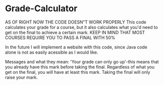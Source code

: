 # Grade-Calculator
AS OF RIGHT NOW THE CODE DOESN"T WORK PROPERLY
This code calculates your grade for a course, but it also calculates what you'd need to get on the final to achieve a certain mark. 
KEEP IN MIND THAT MOST COURSES REQUIRE YOU TO PASS A FINAL WITH 50%

In the future I will implement a website with this code, since Java code alone is not as easily acessible as I would like.

Messages and what they mean:
'Your grade can only go up'-this means that you already have this mark before taking the final. Regardless of what you get on the final, you will have at least this mark.
Taking the final will only raise your mark.
